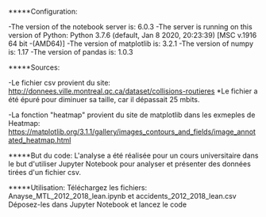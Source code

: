 *****Configuration:

-The version of the notebook server is: 6.0.3
-The server is running on this version of Python: Python 3.7.6 (default, Jan  8 2020, 20:23:39) [MSC v.1916 64 bit -(AMD64)]
-The version of matplotlib is: 3.2.1
-The version of numpy is: 1.17
-The version of pandas is: 1.0.3



*****Sources:

-Le fichier csv provient du site:
http://donnees.ville.montreal.qc.ca/dataset/collisions-routieres
*Le fichier a été épuré pour diminuer sa taille, car il dépassait 25 mbits.

-La fonction "heatmap" provient du site de matplotlib dans les exmeples de Heatmap:
https://matplotlib.org/3.1.1/gallery/images_contours_and_fields/image_annotated_heatmap.html



*****But du code:
L'analyse a été réalisée pour un cours universitaire dans le but d'utiliser Jupyter Notebook pour analyser et présenter des données tirées d'un fichier csv.



*****Utilisation:
Téléchargez les fichiers: Anayse_MTL_2012_2018_lean.ipynb et accidents_2012_2018_lean.csv
Déposez-les dans Jupyter Notebook et lancez le code
